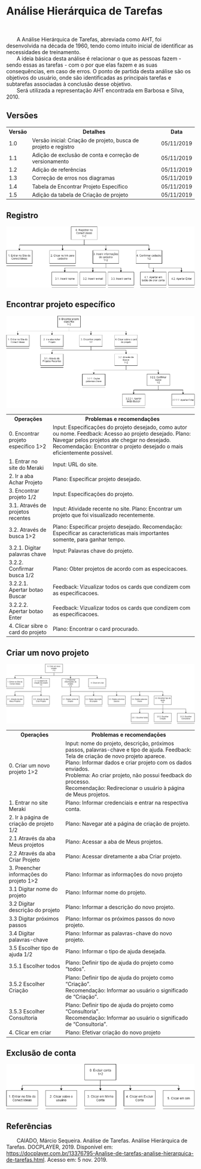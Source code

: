 # Análise Hierárquica de Tarefas
<div class="line"></div>
<br>
<p text-align="justify">&emsp;&emsp;A Análise Hierárquica de Tarefas, abreviada como AHT, foi desenvolvida na década de 1960, tendo como intuito inicial de identificar as necessidades de treinamento.
<br>
&emsp;&emsp;A ideia básica desta análise é relacionar o que as pessoas fazem - sendo essas as tarefas - com o por que elas fazem e as suas consequências, em caso de erros.  O ponto de partida desta análise são os objetivos do usuário, onde são identificadas as principais tarefas e subtarefas associadas à conclusão desse objetivo.
<br>
&emsp;&emsp;Será utilizada a representação AHT encontrada em Barbosa e Silva, 2010.</p>

## Versões

<table class="versions">
	<tr>
		<th class="version_header">Versão</th>
		<th>Detalhes</th>
		<th>Data</th>
	</tr>
	<tr>
		<td>1.0</td>
		<td>Versão inicial: Criação de projeto, busca de projeto e registro</td>
		<td>05/11/2019</td>
	</tr>
	<tr>
		<td>1.1</td>
		<td>Adição de exclusão de conta e correção de versionamento</td>
		<td>05/11/2019</td>
	</tr>
	<tr>
		<td>1.2</td>
		<td>Adição de referências</td>
		<td>05/11/2019</td>
	</tr>
	<tr>
		<td>1.3</td>
		<td>Correção de erros nos diagramas</td>
		<td>05/11/2019</td>
	</tr>
	<tr>
		<td>1.4</td>
		<td>Tabela de Encontrar Projeto Específico</td>
		<td>05/11/2019</td>
	</tr>
	<tr>
		<td>1.5</td>
		<td>Adição da tabela de Criação de projeto</td>
		<td>05/11/2019</td>
	</tr>
</table>

## Registro
<img src="../assets/aht/Registro.png">
<br>

## Encontrar projeto específico
<img src="../assets/aht/AcharProjeto.png">
<br>

<table class="tarefa">
	<tr>
		<th class="tarefa_header">Operações</th>
		<th>Problemas e recomendações</th>
	</tr>
	<tr>
		<td>0. Encontrar projeto específico 1>2</td>
		<td>Input: Especificações do projeto desejado, como autor ou nome.
		Feedback: Acesso ao projeto desejado.
		Plano: Navegar pelos projetos ate chegar no desejado.
		Recomendação: Encontrar o projeto desejado o mais eficientemente possivel.</td>
	</tr>	
	<tr>
		<td>1. Entrar no site do Meraki</td>
		<td>Input: URL do site.</td>
	</tr>	
	<tr>
		<td>2. Ir a aba Achar Projeto</td>
		<td>Plano: Especificar projeto desejado.</td>
	</tr>	
	<tr>
		<td>3. Encontrar projeto 1/2</td>
		<td>Input: Especificações do projeto.</td>
	</tr>	
	<tr>
		<td>3.1. Através de projetos recentes</td>
		<td>Input: Atividade recente no site.
		Plano: Encontrar um projeto que foi visualizado recentemente.</td>
	</tr>	
	<tr>
		<td>3.2. Através de busca 1>2</td>
		<td>Plano: Especificar projeto desejado.
		Recomendação: Especificar as caracteristicas mais importantes somente, para ganhar tempo.</td>
	</tr>	
	<tr>
		<td>3.2.1. Digitar palavras chave</td>
		<td>Input: Palavras chave do projeto.</td>
	</tr>	
	<tr>
		<td>3.2.2. Confirmar busca 1/2</td>
		<td>Plano: Obter projetos de acordo com as especicacoes.</td>
	</tr>	
	<tr>
		<td>3.2.2.1. Apertar botao Buscar</td>
		<td>Feedback: Vizualizar todos os cards que condizem com as especificacoes.</td>
	</tr>	
	<tr>
		<td>3.2.2.2. Apertar botao Enter</td>
		<td>Feedback: Vizualizar todos os cards que condizem com as especificacoes.</td>
	</tr>	
	<tr>
		<td>4. Clicar sibre o card do projeto</td>
		<td>Plano: Encontrar o card procurado.</td>
	</tr>	
</table>

## Criar um novo projeto
<img src="../assets/aht/CriarProjeto.png">

<table class="tarefa">
	<tr>
		<th class="tarefa_header">Operações</th>
		<th>Problemas e recomendações</th>
	</tr>
	<tr>
		<td>0. Criar um novo projeto 1>2</td>
		<td>Input: nome do projeto, descrição, próximos passos, palavras-chave e tipo de ajuda.
		Feedback: Tela de criação de novo projeto aparece.
		<br>
		Plano: Informar dados e criar projeto com os dados enviados.
		<br>
		Problema: Ao criar projeto, não possui feedback do processo.
		<br>
		Recomendação: Redirecionar o usuário à página de Meus projetos.
</td>
	</tr>	
	<tr>
		<td>1. Entrar no site Meraki</td>
		<td>Plano: Informar credenciais e entrar na respectiva conta.</td>
	</tr>	
	<tr>
		<td>2. Ir à página de criação de projeto 1/2</td>
		<td>Plano: Navegar até a página de criação de projeto.</td>
	</tr>	
	<tr>
		<td>2.1 Através da aba Meus projetos</td>
		<td>Plano: Acessar a aba de Meus projetos.</td>
	</tr>	
	<tr>
		<td>2.2 Através da aba Criar Projeto</td>
		<td>Plano: Acessar diretamente a aba Criar projeto.</td>
	</tr>	
	<tr>
		<td>3. Preencher informações do projeto 1>2</td>
		<td>Plano: Informar as informações do novo projeto</td>
	</tr>	
	<tr>
		<td>3.1 Digitar nome do projeto</td>
		<td>Plano: Informar nome do projeto.</td>
	</tr>	
	<tr>
		<td>3.2 Digitar descrição do projeto</td>
		<td>Plano: Informar a descrição do novo projeto.</td>
	</tr>	
	<tr>
		<td>3.3 Digitar próximos passos</td>
		<td>Plano: Informar os próximos passos do novo projeto.</td>
	</tr>	
	<tr>
		<td>3.4 Digitar palavras-chave</td>
		<td>Plano: Informar as palavras-chave do novo projeto.</td>
	</tr>	
	<tr>
		<td>3.5 Escolher tipo de ajuda 1/2</td>
		<td>Plano: Informar o tipo de ajuda desejada.</td>
	</tr>
	<tr>
		<td>3.5.1 Escolher todos</td>
		<td>Plano: Definir tipo de ajuda do projeto como “todos”.</td>
	</tr>
	<tr>
		<td>3.5.2 Escolher Criação</td>
		<td>Plano: Definir tipo de ajuda do projeto como “Criação”.
		<br>
				Recomendação: Informar ao usuário o significado de “Criação”.
		<br>
</td>
	</tr>
	<tr>
		<td>3.5.3 Escolher Consultoria</td>
		<td>Plano: Definir tipo de ajuda do projeto como “Consultoria”.
		<br>
 				Recomendação: Informar ao usuário o significado de “Consultoria”.
		<br>
</td>
	</tr>
	<tr>
		<td>4. Clicar em criar</td>
		<td>Plano: Efetivar criação do novo projeto</td>
	</tr>
</table>

## Exclusão de conta
<img src="../assets/aht/ExcluirConta.png">
<br>

## Referências <div class="line"></div>
<p text-align="justify">&emsp;&emsp;CAIADO, Márcio Sequeira. Análise de Tarefas. Análise Hierárquica de Tarefas. DOCPLAYER, 2019. Disponível em: <a href=https://docplayer.com.br/13376795-Analise-de-tarefas-analise-hierarquica-de-tarefas.html>https://docplayer.com.br/13376795-Analise-de-tarefas-analise-hierarquica-de-tarefas.html</a>. Acesso em: 5 nov. 2019.</p>
